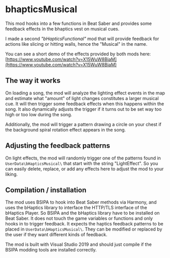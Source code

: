 # bhapticsMusical

This mod hooks into a few functions in Beat Saber and provides some feedback effects in the bhaptics vest on musical cues.

I made a second *"bHapticsFunctional"* mod that will provide feedback for actions like slicing or hitting walls, hence the "Musical" in the name.

You can see a short demo of the effects provided by both mods here:
[https://www.youtube.com/watch?v=X15WuW8BiaM](https://www.youtube.com/watch?v=X15WuW8BiaM)

## The way it works

On loading a song, the mod will analyze the lighting effect events in the map and estimate what "amount" of light changes constitutes a larger
musical cue. It will then trigger some feedback effects when this happens within the song. It also dynamically adjusts the trigger if it
turns out to be set way too high or too low during the song.

Additionally, the mod will trigger a pattern drawing a circle on your chest if the background spiral rotation effect appears in the song.

## Adjusting the feedback patterns

On light effects, the mod will randomly trigger one of the patterns found in ``UserData\bHapticsMusical\`` that start with the string "LightEffect".
So you can easily delete, replace, or add any effects here to adjust the mod to your liking.

## Compilation / installation

The mod uses BSIPA to hook into Beat Saber methods via Harmony, and uses the bHaptics library to interface the HTTP/TLS interface of the bHaptics Player.
So BSIPA and the bHaptics library have to be installed on Beat Saber.  It does not touch the game variables or functions and only
hooks in to trigger feedback. It expects the haptics feedback patterns to be placed in `UserData\bHapticsMusical\`. They can be modified or replaced by
the user if they want different kinds of feedback.

The mod is built with Visual Studio 2019 and should just compile if the BSIPA modding tools are installed correctly.
